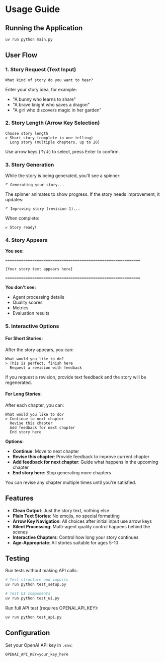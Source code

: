 # Usage Guide

## Running the Application

```bash
uv run python main.py
```

## User Flow

### 1. Story Request (Text Input)
```
What kind of story do you want to hear?
```
Enter your story idea, for example:
- "A bunny who learns to share"
- "A brave knight who saves a dragon"
- "A girl who discovers magic in her garden"

### 2. Story Length (Arrow Key Selection)
```
Choose story length
> Short story (complete in one telling)
  Long story (multiple chapters, up to 20)
```

Use arrow keys (↑/↓) to select, press Enter to confirm.

### 3. Story Generation

While the story is being generated, you'll see a spinner:

```
⠋ Generating your story...
```

The spinner animates to show progress. If the story needs improvement, it updates:

```
⠋ Improving story (revision 1)...
```

When complete:

```
✔ Story ready!
```

### 4. Story Appears

**You see:**
```
============================================================

[Your story text appears here]

============================================================
```

**You don't see:**
- Agent processing details
- Quality scores
- Metrics
- Evaluation results

### 5. Interactive Options

#### For Short Stories:

After the story appears, you can:
```
What would you like to do?
> This is perfect, finish here
  Request a revision with feedback
```

If you request a revision, provide text feedback and the story will be regenerated.

#### For Long Stories:

After each chapter, you can:
```
What would you like to do?
> Continue to next chapter
  Revise this chapter
  Add feedback for next chapter
  End story here
```

**Options:**
- **Continue**: Move to next chapter
- **Revise this chapter**: Provide feedback to improve current chapter
- **Add feedback for next chapter**: Guide what happens in the upcoming chapter
- **End story here**: Stop generating more chapters

You can revise any chapter multiple times until you're satisfied.

## Features

- **Clean Output**: Just the story text, nothing else
- **Plain Text Stories**: No emojis, no special formatting
- **Arrow Key Navigation**: All choices after initial input use arrow keys
- **Silent Processing**: Multi-agent quality control happens behind the scenes
- **Interactive Chapters**: Control how long your story continues
- **Age-Appropriate**: All stories suitable for ages 5-10

## Testing

Run tests without making API calls:
```bash
# Test structure and imports
uv run python test_setup.py

# Test UI components
uv run python test_ui.py
```

Run full API test (requires OPENAI_API_KEY):
```bash
uv run python test_api.py
```

## Configuration

Set your OpenAI API key in `.env`:
```
OPENAI_API_KEY=your_key_here
```
